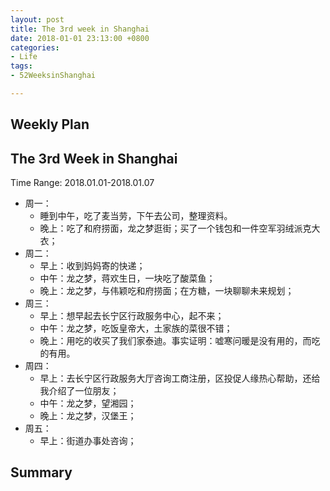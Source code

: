 ```yaml
---
layout: post
title: The 3rd week in Shanghai
date: 2018-01-01 23:13:00 +0800
categories:
- Life
tags:
- 52WeeksinShanghai

---
```


## Weekly Plan

## The 3rd Week in Shanghai

Time Range: 2018.01.01-2018.01.07

- 周一：
	- 睡到中午，吃了麦当劳，下午去公司，整理资料。
	- 晚上：吃了和府捞面，龙之梦逛街；买了一个钱包和一件空军羽绒派克大衣；
- 周二：
	- 早上：收到妈妈寄的快递；
	- 中午：龙之梦，蒋欢生日，一块吃了酸菜鱼；
	- 晚上：龙之梦，与伟颖吃和府捞面；在方糖，一块聊聊未来规划；
- 周三：
	- 早上：想早起去长宁区行政服务中心，起不来；
	- 中午：龙之梦，吃饭皇帝大，土家族的菜很不错；
	- 晚上：用吃的收买了我们家泰迪。事实证明：嘘寒问暖是没有用的，而吃的有用。
- 周四：
	- 早上：去长宁区行政服务大厅咨询工商注册，区投促人缘热心帮助，还给我介绍了一位朋友；
	- 中午：龙之梦，望湘园；
	- 晚上：龙之梦，汉堡王；
- 周五：
	- 早上：街道办事处咨询；

## Summary

